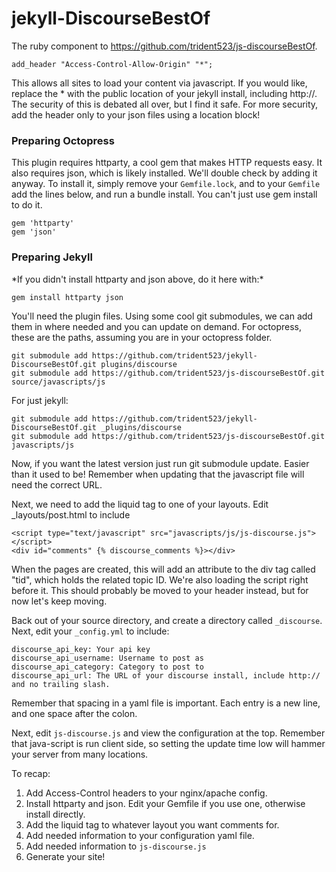 jekyll-DiscourseBestOf
======================

The ruby component to https://github.com/trident523/js-discourseBestOf.

    add_header "Access-Control-Allow-Origin" "*";

This allows all sites to load your content via javascript. If you would like, replace the * with the public location of your jekyll install, including http://. The security of this is debated all over, but I find it safe. For more security, add the header only to your json files using a location block!


<h3>Preparing Octopress</h3>

This plugin requires httparty, a cool gem that makes HTTP requests easy. It also requires json, which is likely installed. We'll double check by adding it anyway. To install it, simply remove your `Gemfile.lock`, and to your `Gemfile` add the lines below, and run a bundle install. You can't just use gem install to do it.

    gem 'httparty'
    gem 'json'


<h3>Preparing Jekyll</h3>
*If you didn't install httparty and json above, do it here with:*

    gem install httparty json

You'll need the plugin files. Using some cool git submodules, we can add them in where needed and you can update on demand. For octopress, these are the paths, assuming you are in your octopress folder.

    git submodule add https://github.com/trident523/jekyll-DiscourseBestOf.git plugins/discourse
    git submodule add https://github.com/trident523/js-discourseBestOf.git source/javascripts/js

For just jekyll:

    git submodule add https://github.com/trident523/jekyll-DiscourseBestOf.git _plugins/discourse
    git submodule add https://github.com/trident523/js-discourseBestOf.git javascripts/js

Now, if you want the latest version just run git submodule update. Easier than it used to be! Remember when updating that the javascript file will need the correct URL.

Next, we need to add the liquid tag to one of your layouts. Edit _layouts/post.html to include

    <script type="text/javascript" src="javascripts/js/js-discourse.js"></script>
    <div id="comments" {% discourse_comments %}></div>

When the pages are created, this will add an attribute to the div tag called "tid", which holds the related topic ID. We're also loading the script right before it. This should probably be moved to your header instead, but for now let's keep moving. 

Back out of your source directory, and create a directory called `_discourse`. Next, edit your `_config.yml` to include:

    discourse_api_key: Your api key
    discourse_api_username: Username to post as
    discourse_api_category: Category to post to
    discourse_api_url: The URL of your discourse install, include http:// and no trailing slash.

Remember that spacing in a yaml file is important. Each entry is a new line, and one space after the colon.


Next, edit `js-discourse.js` and view the configuration at the top. Remember that java-script is run client side, so setting the update time low will hammer your server from many locations.

To recap:

1. Add Access-Control headers to your nginx/apache config.
2. Install httparty and json. Edit your Gemfile if you use one, otherwise install directly.
3. Add the liquid tag to whatever layout you want comments for.
4. Add needed information to your configuration yaml file.
5. Add needed information to `js-discourse.js` 
6. Generate your site!
